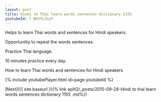 ```yaml
---
layout: post
title: Hindi to Thai learn words sentences dictionary 1376 
youtubeId: l_WVUYL3syY
---
```

 
 
Helps to learn Thai words and sentences for Hindi speakers.

Opportunitiy to repeat the words sentences. 

Practice Thai language. 
 
10 minutes practice every day. 
 
How to learn Thai words and sentences for Hindi speakers 
 
{% include youtubePlayer.html id=page.youtubeId %}
 
 
[Next]({{ site.baseurl }}{% link  split2/_posts/2015-09-28-Hindi to thai learn words sentences dictionary 1155 .md%})
 
